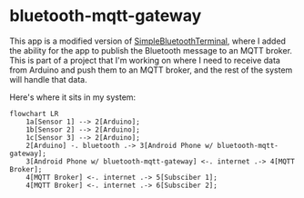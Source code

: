 # bluetooth-mqtt-gateway

This app is a modified version of [SimpleBluetoothTerminal](https://github.com/kai-morich/SimpleBluetoothTerminal), where I added the ability for the app to publish the Bluetooth message to an MQTT broker. This is part of a project that I'm working on where I need to receive data from Arduino and push them to an MQTT broker, and the rest of the system will handle that data.

Here's where it sits in my system:

```mermaid
flowchart LR
    1a[Sensor 1] --> 2[Arduino];
    1b[Sensor 2] --> 2[Arduino];
    1c[Sensor 3] --> 2[Arduino];
    2[Arduino] -. bluetooth .-> 3[Android Phone w/ bluetooth-mqtt-gateway];
    3[Android Phone w/ bluetooth-mqtt-gateway] <-. internet .-> 4[MQTT Broker];
    4[MQTT Broker] <-. internet .-> 5[Subsciber 1];
    4[MQTT Broker] <-. internet .-> 6[Subsciber 2];
```
